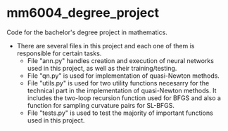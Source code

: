 # mm6004_degree_project

Code for the bachelor's degree project in mathematics.

* There are several files in this project and each one of them is responsible for certain tasks.
  * File "ann.py" handles creation and execution of neural networks used in this project, as well as their training/testing.
  * File "qn.py" is used for implementation of quasi-Newton methods.
  * File "utils.py" is used for two utility functions necesarry for the technical part in the implementation of quasi-Newton methods.
    It includes the two-loop recursion function used for BFGS and also a function for sampling curvature pairs for SL-BFGS.
  * File "tests.py" is used to test the majority of important functions used in this project. 
